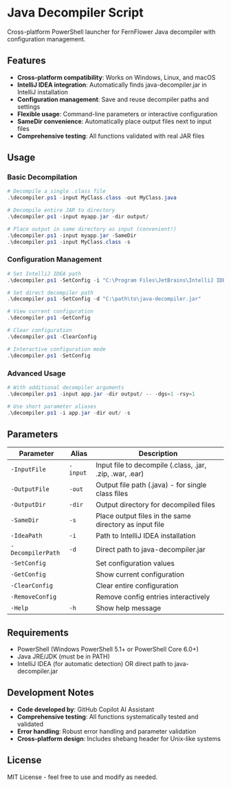 # Java Decompiler Script

Cross-platform PowerShell launcher for FernFlower Java decompiler with configuration management.

## Features

- **Cross-platform compatibility**: Works on Windows, Linux, and macOS
- **IntelliJ IDEA integration**: Automatically finds java-decompiler.jar in IntelliJ installation
- **Configuration management**: Save and reuse decompiler paths and settings
- **Flexible usage**: Command-line parameters or interactive configuration
- **SameDir convenience**: Automatically place output files next to input files
- **Comprehensive testing**: All functions validated with real JAR files

## Usage

### Basic Decompilation

```powershell
# Decompile a single .class file
.\decompiler.ps1 -input MyClass.class -out MyClass.java

# Decompile entire JAR to directory
.\decompiler.ps1 -input myapp.jar -dir output/

# Place output in same directory as input (convenient!)
.\decompiler.ps1 -input myapp.jar -SameDir
.\decompiler.ps1 -input MyClass.class -s
```

### Configuration Management

```powershell
# Set IntelliJ IDEA path
.\decompiler.ps1 -SetConfig -i "C:\Program Files\JetBrains\IntelliJ IDEA 2025.1.3"

# Set direct decompiler path
.\decompiler.ps1 -SetConfig -d "C:\path\to\java-decompiler.jar"

# View current configuration
.\decompiler.ps1 -GetConfig

# Clear configuration
.\decompiler.ps1 -ClearConfig

# Interactive configuration mode
.\decompiler.ps1 -SetConfig
```

### Advanced Usage

```powershell
# With additional decompiler arguments
.\decompiler.ps1 -input app.jar -dir output/ -- -dgs=1 -rsy=1

# Use short parameter aliases
.\decompiler.ps1 -i app.jar -dir out/ -s
```

## Parameters

| Parameter | Alias | Description |
|-----------|-------|-------------|
| `-InputFile` | `-input` | Input file to decompile (.class, .jar, .zip, .war, .ear) |
| `-OutputFile` | `-out` | Output file path (.java) - for single class files |
| `-OutputDir` | `-dir` | Output directory for decompiled files |
| `-SameDir` | `-s` | Place output files in the same directory as input file |
| `-IdeaPath` | `-i` | Path to IntelliJ IDEA installation |
| `-DecompilerPath` | `-d` | Direct path to java-decompiler.jar |
| `-SetConfig` | | Set configuration values |
| `-GetConfig` | | Show current configuration |
| `-ClearConfig` | | Clear entire configuration |
| `-RemoveConfig` | | Remove config entries interactively |
| `-Help` | `-h` | Show help message |

## Requirements

- PowerShell (Windows PowerShell 5.1+ or PowerShell Core 6.0+)
- Java JRE/JDK (must be in PATH)
- IntelliJ IDEA (for automatic detection) OR direct path to java-decompiler.jar

## Development Notes

- **Code developed by**: GitHub Copilot AI Assistant
- **Comprehensive testing**: All functions systematically tested and validated
- **Error handling**: Robust error handling and parameter validation
- **Cross-platform design**: Includes shebang header for Unix-like systems

## License

MIT License - feel free to use and modify as needed.
